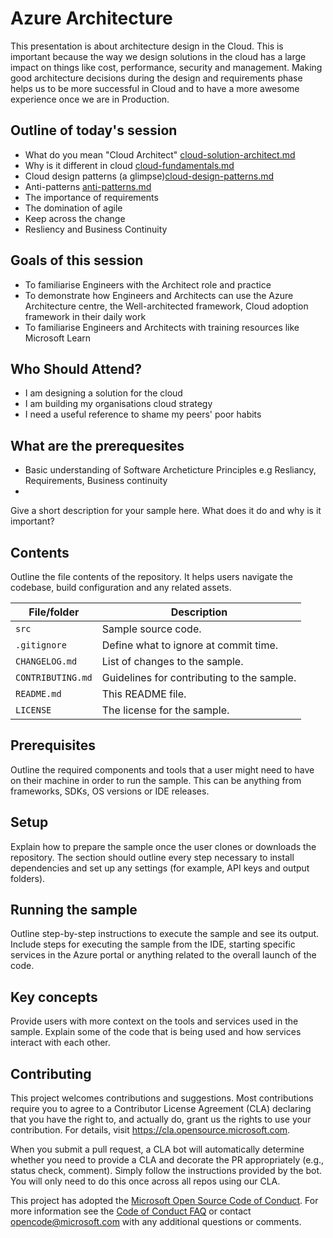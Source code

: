 # Azure Architecture

This presentation is about architecture design in the Cloud. This is important because the way we design solutions in the cloud has a large impact on things like cost, performance, security and management. Making good architecture decisions during the design and requirements phase helps us to be more successful in Cloud and to have a more awesome experience once we are in Production.

## Outline of today's session

* What do you mean "Cloud Architect" [cloud-solution-architect.md](docs/cloud-solution-architect.md)
* Why is it different in cloud [cloud-fundamentals.md](docs/cloud-fundamentals.md)
* Cloud design patterns (a glimpse)[cloud-design-patterns.md](docs/cloud-design-patterns.md)
* Anti-patterns [anti-patterns.md](docs/anti-patterns.md)
* The importance of requirements
* The domination of agile
* Keep across the change
* Resliency and Business Continuity

## Goals of this session

* To familiarise Engineers with the Architect role and practice
* To demonstrate how Engineers and Architects can use the Azure Architecture centre, the Well-architected framework, 
  Cloud adoption framework in their daily work
* To familiarise Engineers and Architects with training resources like Microsoft Learn

## Who Should Attend?

*  I am designing a solution for the cloud
*  I am building my organisations cloud strategy
*  I need a useful reference to shame my peers' poor habits

## What are the prerequesites

*  Basic understanding of Software Archeticture Principles e.g Resliancy, Requirements, Business continuity
*  



<!-- 
Guidelines on README format: https://review.docs.microsoft.com/help/onboard/admin/samples/concepts/readme-template?branch=master

Guidance on onboarding samples to docs.microsoft.com/samples: https://review.docs.microsoft.com/help/onboard/admin/samples/process/onboarding?branch=master

Taxonomies for products and languages: https://review.docs.microsoft.com/new-hope/information-architecture/metadata/taxonomies?branch=master
-->

Give a short description for your sample here. What does it do and why is it important?

## Contents

Outline the file contents of the repository. It helps users navigate the codebase, build configuration and any related assets.

| File/folder       | Description                                |
|-------------------|--------------------------------------------|
| `src`             | Sample source code.                        |
| `.gitignore`      | Define what to ignore at commit time.      |
| `CHANGELOG.md`    | List of changes to the sample.             |
| `CONTRIBUTING.md` | Guidelines for contributing to the sample. |
| `README.md`       | This README file.                          |
| `LICENSE`         | The license for the sample.                |

## Prerequisites

Outline the required components and tools that a user might need to have on their machine in order to run the sample. This can be anything from frameworks, SDKs, OS versions or IDE releases.

## Setup

Explain how to prepare the sample once the user clones or downloads the repository. The section should outline every step necessary to install dependencies and set up any settings (for example, API keys and output folders).

## Running the sample

Outline step-by-step instructions to execute the sample and see its output. Include steps for executing the sample from the IDE, starting specific services in the Azure portal or anything related to the overall launch of the code.

## Key concepts

Provide users with more context on the tools and services used in the sample. Explain some of the code that is being used and how services interact with each other.

## Contributing

This project welcomes contributions and suggestions.  Most contributions require you to agree to a
Contributor License Agreement (CLA) declaring that you have the right to, and actually do, grant us
the rights to use your contribution. For details, visit https://cla.opensource.microsoft.com.

When you submit a pull request, a CLA bot will automatically determine whether you need to provide
a CLA and decorate the PR appropriately (e.g., status check, comment). Simply follow the instructions
provided by the bot. You will only need to do this once across all repos using our CLA.

This project has adopted the [Microsoft Open Source Code of Conduct](https://opensource.microsoft.com/codeofconduct/).
For more information see the [Code of Conduct FAQ](https://opensource.microsoft.com/codeofconduct/faq/) or
contact [opencode@microsoft.com](mailto:opencode@microsoft.com) with any additional questions or comments.
